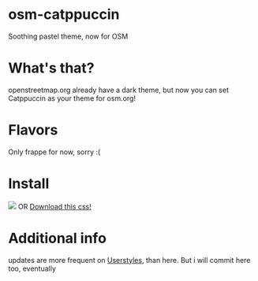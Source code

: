 # osm-catppuccin
Soothing pastel theme, now for OSM

# What's that?
openstreetmap.org already have a dark theme, but now you can set Catppuccin as your theme for osm.org!

# Flavors
Only frappe for now, sorry :(

# Install
<span>
<a href="https://userstyles.world/api/style/18989.user.css"><img src="https://img.shields.io/badge/stylus-install-cba6f7?colorA=363a4f&style=for-the-badge"></a>
   OR
  <a href=https://github.com/coteyka1209/osm-catppuccin/blob/main/main.css>Download this css! </a>
</span>

# Additional info
updates are more frequent on [Userstyles](https://userstyles.world/), than here. But i will commit here too, eventually
